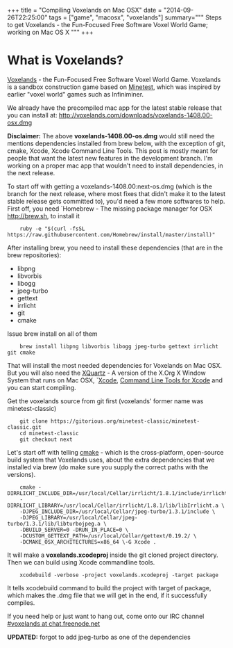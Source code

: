 +++
title = "Compiling Voxelands on Mac OSX"
date = "2014-09-26T22:25:00"
tags = ["game", "macosx", "voxelands"]
summary="""
Steps to get Voxelands - the Fun-Focused Free Software Voxel World Game; working
on Mac OS X
"""
+++ 

# What is Voxelands?

[Voxelands](http://voxelands.com) - the Fun-Focused Free Software Voxel World Game. Voxelands is a sandbox construction game based on [Minetest](http://minetest.net), which was inspired by earlier "voxel world" games such as Infiniminer.

We already have the precompiled mac app for the latest stable release that you can install at: http://voxelands.com/downloads/voxelands-1408.00-osx.dmg

**Disclaimer:** The above **voxelands-1408.00-os.dmg** would still need the mentions dependencies installed from brew below, with the exception of git, cmake, Xcode, Xcode Command Line Tools. This post is mostly meant for people that want the latest new features in the development branch. I'm working on a proper mac app that wouldn't need to install dependencies, in the next release.

To start off with getting a voxelands-1408.00:next-os.dmg (which is the branch for the next release, where most fixes that didn't make it to the latest stable release gets committed to), you'd need a few more softwares to help. First off, you need `Homebrew - The missing package manager for OSX http://brew.sh, to install it

```shell-session
    ruby -e "$(curl -fsSL https://raw.githubusercontent.com/Homebrew/install/master/install)"
```

After installing brew, you need to install these dependencies (that
are in the brew repositories):

-  libpng
-  libvorbis
-  libogg
-  jpeg-turbo
-  gettext
-  irrlicht
-  git
-  cmake

Issue brew install on all of them

```shell-session
    brew install libpng libvorbis libogg jpeg-turbo gettext irrlicht git cmake
```

That will install the most needed dependencies for Voxelands on Mac OSX. But you will also need the [XQuartz](http://xquartz.macosforge.org/landing/) - A version of the X.Org X Window System that runs on Mac OSX, `[Xcode](https://developer.apple.com/xcode/downloads), [Command Line Tools for Xcode](https://developer.apple.com/downloads/index.action) and you can start compiling.

Get the voxelands source from git first (voxelands' former name was minetest-classic)

```shell-session
    git clone https://gitorious.org/minetest-classic/minetest-classic.git
    cd minetest-classic
    git checkout next
```
Let's start off with telling [cmake](http://www.cmake.org) - which is the cross-platform, open-source build system that Voxelands uses, about the extra dependencies that we installed via brew (do make sure you supply the correct paths with the versions).

```shell-session
    cmake -DIRRLICHT_INCLUDE_DIR=/usr/local/Cellar/irrlicht/1.8.1/include/irrlicht/ \
    -DIRRLICHT_LIBRARY=/usr/local/Cellar/irrlicht/1.8.1/lib/libIrrlicht.a \
    -DJPEG_INCLUDE_DIR=/usr/local/Cellar/jpeg-turbo/1.3.1/include \
    -DJPEG_LIBRARY=/usr/local/Cellar/jpeg-turbo/1.3.1/lib/libturbojpeg.a \
    -DBUILD_SERVER=0 -DRUN_IN_PLACE=0 \
    -DCUSTOM_GETTEXT_PATH=/usr/local/Cellar/gettext/0.19.2/ \
    -DCMAKE_OSX_ARCHITECTURES=x86_64 \-G Xcode .
```
It will make a **voxelands.xcodeproj** inside the git cloned project directory. Then we can build using Xcode commandline tools.

```shell-session
    xcodebuild -verbose -project voxelands.xcodeproj -target package
```
It tells xcodebuild command to build the project with target of package, which makes the .dmg file that we will get in the end, if it successfully compiles.

If you need help or just want to hang out, come onto our IRC channel [#voxelands at chat.freenode.net](http://webchat.freenode.net/?channels=%23voxelands&uio=d4)

**UPDATED:** forgot to add jpeg-turbo as one of the dependencies
